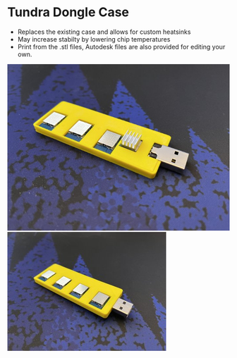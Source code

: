# Tundra Dongle Case

- Replaces the existing case and allows for custom heatsinks
- May increase stabilty by lowering chip temperatures
- Print from the .stl files, Autodesk files are also provided for editing your own. 

![top view](https://raw.githubusercontent.com/katruud/Catstrap-VR-Tracker-Mounts/main/Dongle%20Case/images/dongle_top.jpg)
![bottom view](https://raw.githubusercontent.com/katruud/Catstrap-VR-Tracker-Mounts/main/Dongle%20Case/images/dongle_bottom.jpg)
